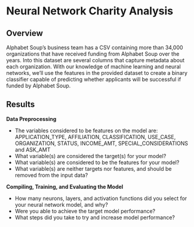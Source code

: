 # Neural Network Charity Analysis

## Overview
Alphabet Soup’s business team has a CSV containing more than 34,000 organizations that have received funding from Alphabet Soup over the years. Into this dataset are several columns that capture metadata about each organization. With our knowledge of machine learning and neural networks, we’ll use the features in the provided dataset to create a binary classifier capable of predicting whether applicants will be successful if funded by Alphabet Soup.

## Results
**Data Preprocessing**
 - The variables considered to be features on the model are: APPLICATION_TYPE, AFFILIATION, CLASSIFICATION, USE_CASE, ORGANIZATION, STATUS, INCOME_AMT, SPECIAL_CONSIDERATIONS and ASK_AMT
 - What variable(s) are considered the target(s) for your model?
 - What variable(s) are considered to be the features for your model?
 - What variable(s) are neither targets nor features, and should be removed from the input data?

**Compiling, Training, and Evaluating the Model**
  - How many neurons, layers, and activation functions did you select for your neural network model, and why?
  - Were you able to achieve the target model performance?
  - What steps did you take to try and increase model performance?
